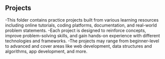 ## Projects ##

-This folder contains practice projects built from various learning resources including online tutorials, coding platforms, documentation, and real-world problem statements.
-Each project is designed to reinforce concepts, improve problem-solving skills, and gain hands-on experience with different technologies and frameworks.
-The projects may range from beginner-level to advanced and cover areas like web development, data structures and algorithms, app development, and more.
